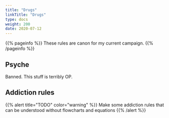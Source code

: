 ```yaml
---
title: "Drugs"
linkTitle: "Drugs"
type: docs    
weight: 200
date: 2020-07-12
---
```


{{% pageinfo %}} 
These rules are canon for my current campaign.
{{% /pageinfo %}}

## Psyche

Banned. This stuff is terribly OP.

## Addiction rules

{{% alert title="TODO" color="warning" %}}
Make some addiction rules that can be understood without flowcharts and equations
{{% /alert %}}


